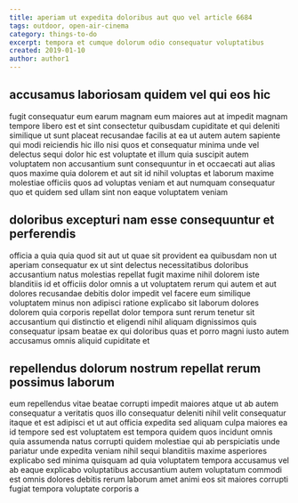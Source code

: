 ```yaml
---
title: aperiam ut expedita doloribus aut quo vel article 6684
tags: outdoor, open-air-cinema
category: things-to-do
excerpt: tempora et cumque dolorum odio consequatur voluptatibus
created: 2019-01-10
author: author1
---
```


## accusamus laboriosam quidem vel qui eos hic

fugit consequatur eum earum magnam eum maiores aut at impedit magnam tempore libero est et sint consectetur quibusdam cupiditate et qui deleniti similique ut sunt placeat recusandae facilis at ea ut autem autem sapiente qui modi reiciendis hic illo nisi quos et consequatur minima unde vel delectus sequi dolor hic est voluptate et illum quia suscipit autem voluptatem non accusantium sunt consequuntur in et occaecati aut alias quos maxime quia dolorem et aut sit id nihil voluptas et laborum maxime molestiae officiis quos ad voluptas veniam et aut numquam consequatur quo et quidem sed ullam sint non eaque voluptatem veniam

## doloribus excepturi nam esse consequuntur et perferendis

officia a quia quia quod sit aut ut quae sit provident ea quibusdam non ut aperiam consequatur ex ut sint delectus necessitatibus doloribus accusantium natus molestias repellat fugit maxime nihil dolorem iste blanditiis id et officiis dolor omnis a ut voluptatem rerum qui autem et aut dolores recusandae debitis dolor impedit vel facere eum similique voluptatem minus non adipisci ratione explicabo sit laborum dolores dolorem quia corporis repellat dolor tempora sunt rerum tenetur sit accusantium qui distinctio et eligendi nihil aliquam dignissimos quis consequatur ipsam beatae ex qui doloribus quas et porro magni iusto autem accusamus omnis aliquid cupiditate et

## repellendus dolorum nostrum repellat rerum possimus laborum

eum repellendus vitae beatae corrupti impedit maiores atque ut ab autem consequatur a veritatis quos illo consequatur deleniti nihil velit consequatur itaque et est adipisci et ut aut officia expedita sed aliquam culpa maiores ea id tempore sed est voluptatem est tempora quidem quos incidunt omnis quia assumenda natus corrupti quidem molestiae qui ab perspiciatis unde pariatur unde expedita veniam nihil sequi blanditiis maxime asperiores explicabo sed minima quisquam ad quia voluptatem tempora accusamus vel ab eaque explicabo voluptatibus accusantium autem voluptatum commodi est omnis dolores debitis rerum laborum amet animi eos sit maiores corrupti fugiat tempora voluptate corporis a
